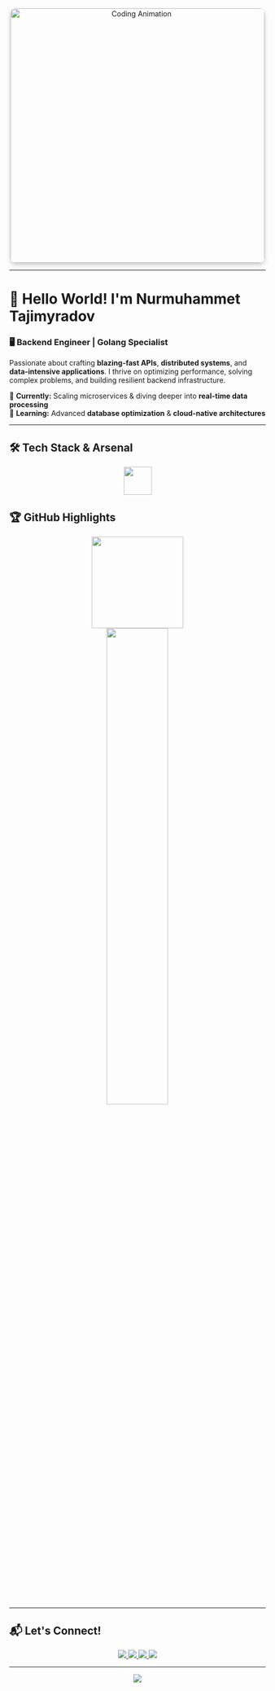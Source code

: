 <div align="center">
  <img src="https://media.giphy.com/media/SWoSkN6DxTszqIKEqv/giphy.gif" alt="Coding Animation" width="500" style="border-radius: 10px; box-shadow: 0 4px 8px rgba(0, 0, 0, 0.2);">
</div>

---

# 👋 Hello World! I'm **Nurmuhammet Tajimyradov**

### 🖥️ Backend Engineer | **Golang** Specialist

Passionate about crafting **blazing-fast APIs**, **distributed systems**, and **data-intensive applications**. I thrive
on optimizing performance, solving complex problems, and building resilient backend infrastructure.

🔭 **Currently:** Scaling microservices & diving deeper into **real-time data processing**  
🌱 **Learning:** Advanced **database optimization** & **cloud-native architectures**

---

## 🛠️ **Tech Stack & Arsenal**


<div align="center">
  <img src="https://skillicons.dev/icons?i=go,cpp,python,javascript,graphql,postgresql,mysql,sqlite,redis,git,linux,nginx,docker,kubernetes,kafka,rabbitmq&perline=20" height="55" />
</div>


## 🏆 **GitHub Highlights**

<div align="center">
  <a href="https://github.com/tajimyradov">
   <img height="180em" src="https://github-readme-stats.vercel.app/api/top-langs/?username=tajimyradov&layout=compact&theme=radical&hide_border=true" />
  </a>
</div>

<div align="center">
  <img src="https://github-readme-streak-stats.herokuapp.com/?user=tajimyradov&theme=radical&hide_border=true&fire=DD2727&ring=DD2727" width="49%" />

</div>

---

## 📬 **Let's Connect!**

<div align="center">
  <a href="mailto:tajimyradow12345@gmail.com">
    <img src="https://img.shields.io/badge/Gmail-D14836?style=for-the-badge&logo=gmail&logoColor=white" />
  </a>
  <a href="https://www.linkedin.com/in/tajimyradov/">
    <img src="https://img.shields.io/badge/LinkedIn-0A66C2?style=for-the-badge&logo=linkedin&logoColor=white" />
  </a>
  <a href="https://www.instagram.com/tajimyradov/">
    <img src="https://img.shields.io/badge/Instagram-E4405F?style=for-the-badge&logo=instagram&logoColor=white" />
  </a>
  <a href="https://www.t.me/tajimyradov/">
    <img src="https://img.shields.io/badge/Telegram-2CA5E0?style=for-the-badge&logo=telegram&logoColor=white" />
  </a>
</div>

---

<div align="center">
  <img src="https://readme-typing-svg.herokuapp.com/?lines=Building+the+future,+one+commit+at+a+time;Performance+first,+scalability+always;Open+to+collaborate+on+exciting+projects!&center=true&width=600&height=50&fontsize=18&color=DD2727&vCenter=true">
</div>